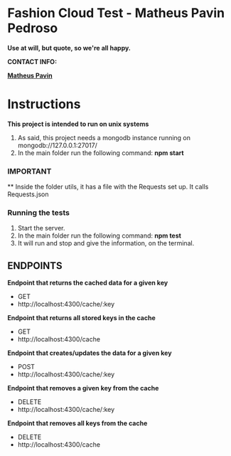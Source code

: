 # Fashion Cloud Test - Matheus Pavin Pedroso

**Use at will, but quote, so we're all happy.**

**CONTACT INFO:**

**[Matheus Pavin](https://matheuspavin.github.io/index.html)**

# Instructions

**This project is intended to run on unix systems**

1. As said, this project needs a mongodb instance running on mongodb://127.0.0.1:27017/
1. In the main folder run the following command: **npm start**

### IMPORTANT
** Inside the folder utils, it has a file with the Requests set up. It calls Requests.json

### Running the tests
1. Start the server.
1. In the main folder run the following command: **npm test**
1. It will run and stop and give the information, on the terminal.


## ENDPOINTS

**Endpoint that returns the cached data for a given key**
- GET
- http://localhost:4300/cache/:key

**Endpoint that returns all stored keys in the cache**
- GET
- http://localhost:4300/cache

**Endpoint that creates/updates the data for a given key**
- POST
- http://localhost:4300/cache/:key

**Endpoint that removes a given key from the cache**
- DELETE
- http://localhost:4300/cache/:key

**Endpoint that removes all keys from the cache**
- DELETE
- http://localhost:4300/cache
